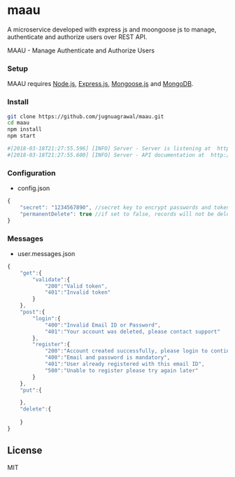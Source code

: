 # maau
A microservice developed with express js and moongoose js to manage, authenticate and authorize users over REST API.

MAAU - Manage Authenticate and Authorize Users

### Setup

MAAU requires [Node.js](https://nodejs.org/), [Express.js](https://expressjs.com/), [Mongoose.js](http://mongoosejs.com/) and [MongoDB](https://www.mongodb.com/).


### Install

```sh
git clone https://github.com/jugnuagrawal/maau.git
cd maau
npm install
npm start

#[2018-03-18T21:27:55.596] [INFO] Server - Server is listening at  http://localhost:3000/
#[2018-03-18T21:27:55.600] [INFO] Server - API documentation at  http://localhost:3000/apidoc
```


### Configuration

- config.json
```javascript
{
    "secret": "1234567890", //secret key to encrypt passwords and tokens
    "permanentDelete": true //if set to false, records will not be deleted from database
}
```
### Messages

- user.messages.json
```javascript
{
    "get":{
        "validate":{
            "200":"Valid token",
            "401":"Invalid token"
        }
    },
    "post":{
        "login":{
            "400":"Invalid Email ID or Password",
            "401":"Your account was deleted, please contact support"
        },
        "register":{
            "200":"Account created successfully, please login to continue",
            "400":"Email and password is mandatory",
            "401":"User already registered with this email ID",
            "500":"Unable to register please try again later"
        }
    },
    "put":{

    },
    "delete":{
        
    }
}
```

<!--[API Documentation](https://github.com/jugnuagrawal/maau/wiki)-->

License
----

MIT